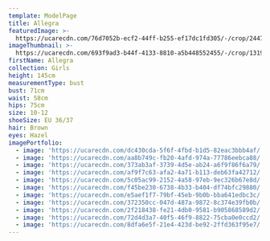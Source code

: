 ```yaml
---
template: ModelPage
title: Allegra
featuredImage: >-
  https://ucarecdn.com/76d7052b-ecf2-44ff-b255-ef17dc1fd305/-/crop/2447x1262/0,0/-/preview/
imageThumbnail: >-
  https://ucarecdn.com/693f9ad3-b44f-4133-8810-a5b448552455/-/crop/1319x1568/172,0/-/preview/
firstName: Allegra
collection: Girls
height: 145cm
measurementType: bust
bust: 71cm
waist: 58cm
hips: 75cm
size: 10-12
shoeSize: EU 36/37
hair: Brown
eyes: Hazel
imagePortfolio:
  - image: 'https://ucarecdn.com/dc430cda-5f6f-4fbd-b1d5-82eac3bbb4af/'
  - image: 'https://ucarecdn.com/aa8b749c-fb20-4afd-974a-77786eebca88/'
  - image: 'https://ucarecdn.com/373ab3af-3739-4d5e-ab24-a6f9f86f6a79/'
  - image: 'https://ucarecdn.com/af9f7c63-afa2-4a71-b113-deb63fa42712/'
  - image: 'https://ucarecdn.com/5c05ac99-2152-4a58-97eb-9ec326b67e8d/'
  - image: 'https://ucarecdn.com/f45be230-6738-4b33-b404-df74bfc29880/'
  - image: 'https://ucarecdn.com/e5aef1f7-79bf-45eb-9b0b-bba641edbc3c/'
  - image: 'https://ucarecdn.com/372350cc-047d-487a-9872-8c374e39fb0b/'
  - image: 'https://ucarecdn.com/2f218438-fe21-4db0-9581-b905868589d2/'
  - image: 'https://ucarecdn.com/72d4d3a7-40f5-46f9-8822-75cba0e0ccd2/'
  - image: 'https://ucarecdn.com/8dfa6e5f-21e4-423d-be92-2ffd363f95e7/'
---
```


